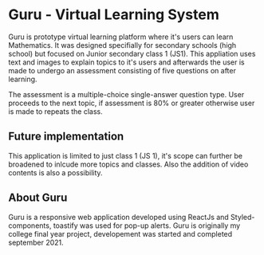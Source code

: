 # Guru - Virtual Learning System 

Guru is prototype virtual learning platform where it's users can learn Mathematics. It was designed specifially for secondary schools (high school) but focused on Junior secondary class 1 (JS1). This appliation uses text and images to explain topics to it's users and afterwards the user is made to undergo an assessment consisting of five questions on after learning.

The assessment is a multiple-choice single-answer question type. User proceeds to the next topic, if assessment is 80% or greater otherwise user is made to repeats the class.

## Future implementation

This application is limited to just class 1 (JS 1), it's scope can further be broadened to inlcude more topics and classes. Also the addition of video contents is also a possibility.

## About Guru

Guru is a responsive web application developed using ReactJs and Styled-components, toastify was used for pop-up alerts. Guru is originally my college final year project, developement was started and completed september 2021.

